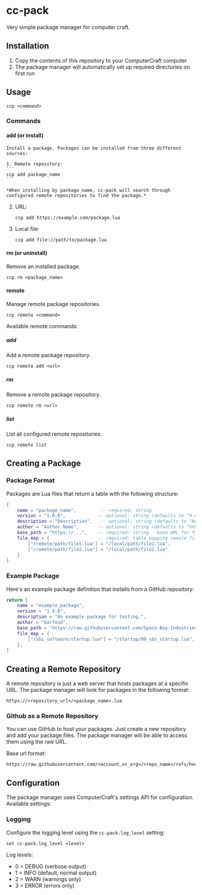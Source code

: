# cc-pack
Very simple package manager for computer craft.

## Installation

1. Copy the contents of this repository to your ComputerCraft computer
2. The package manager will automatically set up required directories on first run

## Usage

```
ccp <command>
```

### Commands

#### add (or install)

    Install a package. Packages can be installed from three different sources:

    1. Remote repository:
    ```
    ccp add package_name
    ```

    *When installing by package name, cc-pack will search through configured remote repositories to find the package.*

2. URL:
    ```
    ccp add https://example.com/package.lua
    ```

3. Local file:
    ```
    ccp add file://path/to/package.lua
    ```


#### rm (or uninstall)

Remove an installed package.

```
ccp rm <package_name>
```

#### remote

Manage remote package repositories.

```
ccp remote <command>
```

Available remote commands:

##### add

Add a remote package repository.

```
ccp remote add <url>
```

##### rm

Remove a remote package repository.

```
ccp remote rm <url>
```

##### list

List all configured remote repositories.

```
ccp remote list
```

## Creating a Package
### Package Format

Packages are Lua files that return a table with the following structure:

```lua
{
    name = "package_name",         -- required: string
    version = "1.0.0",            -- optional: string (defaults to "0.0.0")
    description = "Description",   -- optional: string (defaults to "No description provided.")
    author = "Author Name",       -- optional: string (defaults to "Unknown")
    base_path = "https://...",    -- required: string - base URL for file downloads
    file_map = {                  -- required: table mapping remote files to local paths
        ["/remote/path/file1.lua"] = "/local/path/file1.lua",
        ["/remote/path/file2.lua"] = "/local/path/file2.lua"
    }
}
```

### Example Package

Here's an example package definition that installs from a GitHub repository:

```lua
return {
    name = "example_package",
    version = "1.0.0",
    description = "An example package for testing.",
    author = "Garfeud",
    base_path = "https://raw.githubusercontent.com/Space-Boy-Industries/unicornpkg-repo/refs/heads/main",
    file_map = {
        ["/sbi_software/startup.lua"] = "/startup/99_sbs_startup.lua",
    },
}
```

## Creating a Remote Repository
A remote repository is just a web server that hosts packages at a specific URL. The package manager will look for packages in the following format:

```
https://<repository_url>/<package_name>.lua
```

### Github as a Remote Repository
You can use GitHub to host your packages. Just create a new repository and add your package files. The package manager will be able to access them using the raw URL.

Base url format:
```
https://raw.githubusercontent.com/<account_or_org>/<repo_name>/refs/heads/<branch_name>
```

## Configuration

The package manager uses ComputerCraft's settings API for configuration. Available settings:

### Logging

Configure the logging level using the `cc-pack.log_level` setting:

```
set cc-pack.log_level <level>
```

Log levels:
- 0 = DEBUG (verbose output)
- 1 = INFO (default, normal output)
- 2 = WARN (warnings only)
- 3 = ERROR (errors only)
